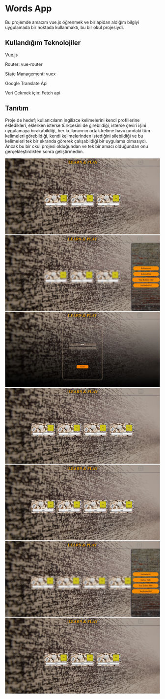 # Words App

Bu projemde amacım vue.js öğrenmek ve bir apidan aldığım bilgiyi uygulamada bir noktada kullanmaktı, bu bir okul projesiydi.

## Kullandığım Teknolojiler

Vue.js

Router: vue-router

State Management: vuex

Google Translate Api

Veri Çekmek için: Fetch api

## Tanıtım

Proje de hedef; kullanıcıların ingilizce kelimelerini kendi profillerine ekledikleri, eklerken isterse türkçesini de girebildiği, isterse çeviri işini uygulamaya bırakabildiği, her kullanıcının ortak kelime havuzundaki tüm kelimeleri görebildiği, kendi kelimelerinden istediğini silebildiği ve bu kelimeleri tek bir ekranda görerek çalışabildiği bir uygulama olmasıydı. Ancak bu bir okul projesi olduğundan ve tek bir amacı olduğundan onu gerçekleştirdikten sonra geliştirmedim.

![foto1](https://github.com/ibrahimkeles61/vue-example/blob/main/project%20views/vue_example%201.jpg?raw=true)
![foto2](https://github.com/ibrahimkeles61/vue-example/blob/main/project%20views/vue_example%202.jpg?raw=true)
![foto3](https://github.com/ibrahimkeles61/vue-example/blob/main/project%20views/vue_example%203.jpg?raw=true)
![foto4](https://github.com/ibrahimkeles61/vue-example/blob/main/project%20views/vue_example%204.jpg?raw=true)
![foto5](https://github.com/ibrahimkeles61/vue-example/blob/main/project%20views/vue_example%205.jpg?raw=true)
![foto6](https://github.com/ibrahimkeles61/vue-example/blob/main/project%20views/vue_example%206.jpg?raw=true)
![foto7](https://github.com/ibrahimkeles61/vue-example/blob/main/project%20views/vue_example%207.jpg?raw=true)
